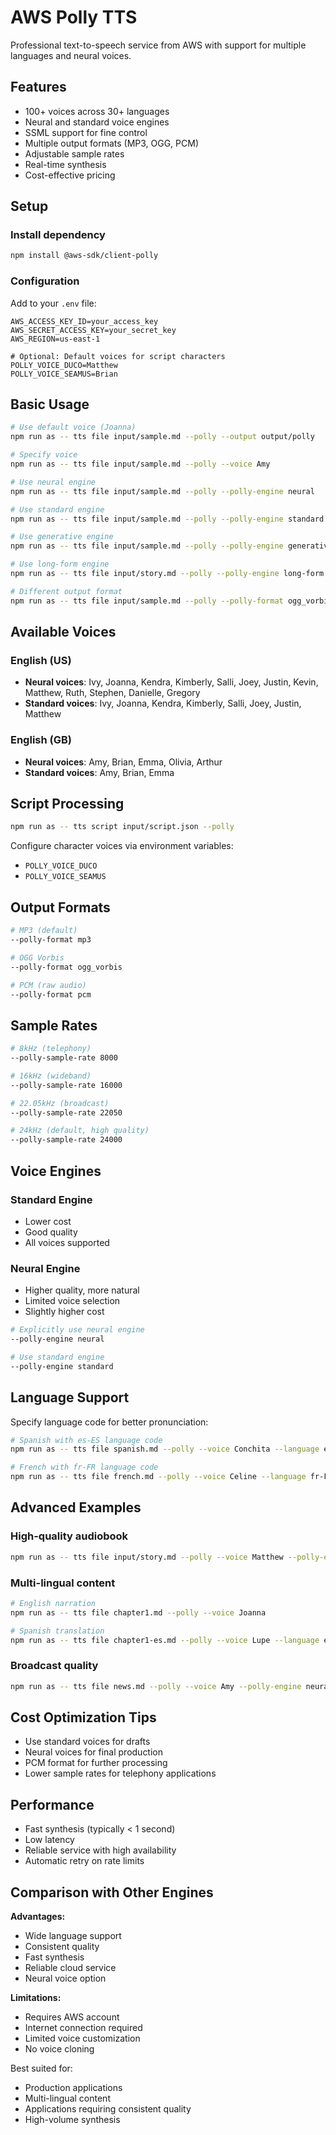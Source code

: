# AWS Polly TTS

Professional text-to-speech service from AWS with support for multiple languages and neural voices.

## Features
- 100+ voices across 30+ languages
- Neural and standard voice engines
- SSML support for fine control
- Multiple output formats (MP3, OGG, PCM)
- Adjustable sample rates
- Real-time synthesis
- Cost-effective pricing

## Setup

### Install dependency
```bash
npm install @aws-sdk/client-polly
```

### Configuration
Add to your `.env` file:
```env
AWS_ACCESS_KEY_ID=your_access_key
AWS_SECRET_ACCESS_KEY=your_secret_key
AWS_REGION=us-east-1

# Optional: Default voices for script characters
POLLY_VOICE_DUCO=Matthew
POLLY_VOICE_SEAMUS=Brian
```

## Basic Usage

```bash
# Use default voice (Joanna)
npm run as -- tts file input/sample.md --polly --output output/polly

# Specify voice
npm run as -- tts file input/sample.md --polly --voice Amy

# Use neural engine
npm run as -- tts file input/sample.md --polly --polly-engine neural

# Use standard engine
npm run as -- tts file input/sample.md --polly --polly-engine standard

# Use generative engine
npm run as -- tts file input/sample.md --polly --polly-engine generative

# Use long-form engine
npm run as -- tts file input/story.md --polly --polly-engine long-form --voice Gregory

# Different output format
npm run as -- tts file input/sample.md --polly --polly-format ogg_vorbis
```

## Available Voices

### English (US)
- **Neural voices**: Ivy, Joanna, Kendra, Kimberly, Salli, Joey, Justin, Kevin, Matthew, Ruth, Stephen, Danielle, Gregory
- **Standard voices**: Ivy, Joanna, Kendra, Kimberly, Salli, Joey, Justin, Matthew

### English (GB)
- **Neural voices**: Amy, Brian, Emma, Olivia, Arthur
- **Standard voices**: Amy, Brian, Emma

## Script Processing

```bash
npm run as -- tts script input/script.json --polly
```

Configure character voices via environment variables:
- `POLLY_VOICE_DUCO`
- `POLLY_VOICE_SEAMUS`

## Output Formats

```bash
# MP3 (default)
--polly-format mp3

# OGG Vorbis
--polly-format ogg_vorbis

# PCM (raw audio)
--polly-format pcm
```

## Sample Rates

```bash
# 8kHz (telephony)
--polly-sample-rate 8000

# 16kHz (wideband)
--polly-sample-rate 16000

# 22.05kHz (broadcast)
--polly-sample-rate 22050

# 24kHz (default, high quality)
--polly-sample-rate 24000
```

## Voice Engines

### Standard Engine
- Lower cost
- Good quality
- All voices supported

### Neural Engine
- Higher quality, more natural
- Limited voice selection
- Slightly higher cost

```bash
# Explicitly use neural engine
--polly-engine neural

# Use standard engine
--polly-engine standard
```

## Language Support

Specify language code for better pronunciation:
```bash
# Spanish with es-ES language code
npm run as -- tts file spanish.md --polly --voice Conchita --language es-ES

# French with fr-FR language code
npm run as -- tts file french.md --polly --voice Celine --language fr-FR
```

## Advanced Examples

### High-quality audiobook
```bash
npm run as -- tts file input/story.md --polly --voice Matthew --polly-engine neural --polly-sample-rate 24000
```

### Multi-lingual content
```bash
# English narration
npm run as -- tts file chapter1.md --polly --voice Joanna

# Spanish translation
npm run as -- tts file chapter1-es.md --polly --voice Lupe --language es-US
```

### Broadcast quality
```bash
npm run as -- tts file news.md --polly --voice Amy --polly-engine neural --polly-sample-rate 22050
```

## Cost Optimization Tips

- Use standard voices for drafts
- Neural voices for final production
- PCM format for further processing
- Lower sample rates for telephony applications

## Performance

- Fast synthesis (typically < 1 second)
- Low latency
- Reliable service with high availability
- Automatic retry on rate limits

## Comparison with Other Engines

**Advantages:**
- Wide language support
- Consistent quality
- Fast synthesis
- Reliable cloud service
- Neural voice option

**Limitations:**
- Requires AWS account
- Internet connection required
- Limited voice customization
- No voice cloning

Best suited for:
- Production applications
- Multi-lingual content
- Applications requiring consistent quality
- High-volume synthesis